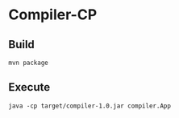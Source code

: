 # Compiler-CP

## Build

    mvn package

## Execute

    java -cp target/compiler-1.0.jar compiler.App

